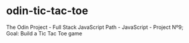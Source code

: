 # odin-tic-tac-toe
The Odin Project - Full Stack JavaScript Path - JavaScript - Project Nº9; Goal: Build a Tic Tac Toe game
